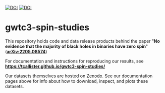 [![DOI](https://zenodo.org/badge/DOI/10.5281/zenodo.6555167.svg)](https://doi.org/10.5281/zenodo.6555167)
[![DOI](https://zenodo.org/badge/DOI/10.5281/zenodo.6505272.svg)](https://doi.org/10.5281/zenodo.6505272)

# gwtc3-spin-studies

This repository holds code and data release products behind the paper "**No evidence that the majority of black holes in binaries have zero spin**" (**[arXiv:2205.08574](https://arxiv.org/abs/2205.08574)**)

For documentation and instructions for reproducing our results, see  
**https://tcallister.github.io/gwtc3-spin-studies/**

Our datasets themselves are hosted on [Zenodo](https://doi.org/10.5281/zenodo.6505272). 
See our documentation pages above for info about how to download, inspect, and plots these datasets.

